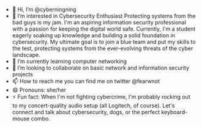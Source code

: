 - 👋 Hi, I’m @cyberningning
- 👀 I’m interested in Cybersecurity Enthusiast Protecting systems from the bad guys is my jam. I'm an aspiring information security professional with a passion for keeping the digital world safe. Currently, I'm a student eagerly soaking up knowledge and building a solid foundation in cybersecurity. My ultimate goal is to join a blue team and put my skills to the test, protecting systems from the ever-evolving threats of the cyber landscape.
- 🌱 I’m currently learning computer networking
- 💞️ I’m looking to collaborate on basic network and information security projects
- 📫 How to reach me you can find me on twitter @fearwnot
- 😄 Pronouns: she/her
- ⚡ Fun fact: When I'm not fighting cybercrime, I'm probably rocking out to my concert-quality audio setup (all Logitech, of course). Let's connect and talk about cybersecurity, dogs, or the perfect keyboard-mouse combo.

<!---
cyberningning/cyberningning is a ✨ special ✨ repository because its `README.md` (this file) appears on your GitHub profile.
You can click the Preview link to take a look at your changes.
--->
